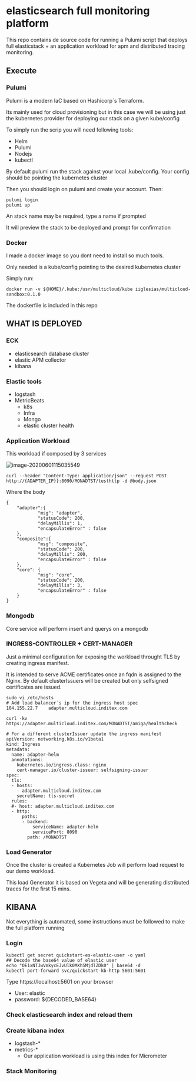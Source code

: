 # elasticsearch full monitoring platform

This repo contains de source code for running a Pulumi script that deploys full elasticstack + an application workload for apm and distributed tracing monitoring.

## Execute

### Pulumi

Pulumi is a modern IaC based on Hashicorp´s Terraform. 

Its mainly used for cloud provisioning but in this case we will be using just the kubernetes provider for deploying our stack on a given kube/config

To simply run the scrip you will need following tools:

- Helm 
- Pulumi
- Nodejs
- kubectl 

By default pulumi run the stack against your local .kube/config. Your config should be pointing the kubernetes cluster

Then you should login on pulumi and create your account. Then:

```
pulumi login
pulumi up
```

An stack name may be required, type a name if prompted

It will preview the stack to be deployed and prompt for confirmation

### Docker

I made a docker image so you dont need to install so much tools.

Only needed is a kube/config pointing to the desired kubernetes cluster

Simply run:

```
docker run -v ${HOME}/.kube:/usr/multicloud/kube iiglesias/multicloud-sandbox:0.1.0
```

The dockerfile is included in this repo



## WHAT IS DEPLOYED

### ECK

- elasticsearch database cluster
- elastic APM collector
- kibana 

### Elastic tools

- logstash
- MetricBeats
  - k8s
  - Infra
  - Mongo
  - elastic cluster health

### Application Workload

This workload if composed by 3 services  

![image-20200601115035549](C:\Users\ningu\AppData\Roaming\Typora\typora-user-images\image-20200601115035549.png)

```
curl --header "Content-Type: application/json" --request POST http://{ADAPTER_IP}}:8090/MONADTST/testhttp -d @body.json
```

Where the body


```
{
    "adapter":{
            "msg": "adapter",
            "statusCode": 200,
            "delayMillis": 1,
            "encapsulateError" : false
    },
    "composite":{
            "msg": "composite",
            "statusCode": 200,
            "delayMillis": 200, 
            "encapsulateError" : false
    },
    "core": {
            "msg": "core",
            "statusCode": 200,
            "delayMillis": 3,
            "encapsulateError" : false
    }
}
```

### Mongodb

Core service will perform insert and querys on a mongodb

### INGRESS-CONTROLLER + CERT-MANAGER

Just a minimal configuration for exposing the workload throught TLS by creating ingress manifest.

It is intended to serve ACME certificates once an fqdn is assigned to the Nginx. By default clusterIssuers will be created but only selfsigned certificates are issued.

```
sudo vi /etc/hosts
# Add load balancer´s ip for the ingress host spec
104.155.22.7	adapter.multicloud.inditex.com
```

```
curl -kv https://adapter.multicloud.inditex.com/MONADTST/amiga/healthcheck
```

```
# For a different clusterIssuer update the ingress manifest
apiVersion: networking.k8s.io/v1beta1
kind: Ingress
metadata:
  name: adapter-helm
  annotations:
    kubernetes.io/ingress.class: nginx
    cert-manager.io/cluster-issuer: selfsigning-issuer
spec:
  tls:
  - hosts:
    - adapter.multicloud.inditex.com
    secretName: tls-secret
  rules:
  #- host: adapter.multicloud.inditex.com
  - http:
      paths:
      - backend:
          serviceName: adapter-helm
          servicePort: 8090
        path: /MONADTST
```

### Load Generator

Once the cluster is created a Kubernetes Job will perform load request to our demo workload.

This load Generator it is based on Vegeta and will be generating distributed traces for the first 15 mins.



## KIBANA

Not everything is automated, some instructions must be followed to make the full platform running

### Login

```
kubectl get secret quickstart-es-elastic-user -o yaml
## Decode the base64 value of elastic user
echo "OE1xNTJwVmkycEJvUlk0MXh5MjdlZDk0" | base64 -d
kubectl port-forward svc/quickstart-kb-http 5601:5601
```

Type https://localhost:5601 on your browser

- User: elastic
- password: ${DECODED_BASE64}

### Check elasticsearch index and reload them



### Create kibana index

- logstash-*
- metrics-* 
  - Our application workload is using this index for Micrometer



### Stack Monitoring



